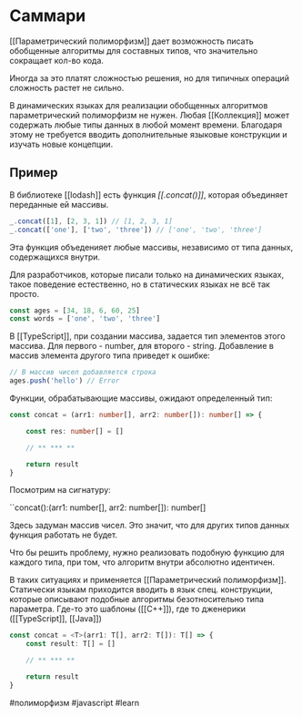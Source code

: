 # Саммари

[[Параметрический полиморфизм]] дает возможность писать обобщенные алгоритмы для составных типов, что значительно сокращает кол-во кода.

Иногда за это платят сложностью решения, но для типичных операций сложность растет не сильно.

В динамических языках для реализации обобщенных алгоритмов параметрический полиморфизм не нужен. Любая [[Коллекция]] может содержать любые типы данных в любой момент времени. Благодаря этому не требуется вводить дополнительные языковые конструкции и изучать новые концепции.

## Пример

В библиотеке [[lodash]] есть функция *[[.concat()]]*, которая объединяет переданные ей массивы.
```js title: js
_.concat([1], [2, 3, 1]) // [1, 2, 3, 1]
_.concat(['one'], ['two', 'three']) // ['one', 'two', 'three']
```
Эта функция объеденияет любые массивы, независимо от типа данных, содержащихся внутри.

Для разработчиков, которые писали только на динамических языках, такое поведение естественно, но в статических языках не всё так просто.
```js
const ages = [34, 18, 6, 60, 25]
const words = ['one', 'two', 'three']
```

В [[TypeScript]], при создании массива, задается тип элементов этого массива. Для первого - number, для второго - string. Добавление в массив элемента другого типа приведет к ошибке:
```js
// В массив чисел добавляется строка
ages.push('hello') // Error
```

Функции, обрабатывающие массивы, ожидают определенный тип:
```ts
const concat = (arr1: number[], arr2: number[]): number[] => {

	const res: number[] = []

	// ** *** **

	return result
}
```
Посмотрим на сигнатуру:

``concat():(arr1: number[], arr2: number[]): number[]

Здесь задуман массив чисел. Это значит, что для других типов данных функция работать не будет.

Что бы решить проблему, нужно реализовать подобную функцию для каждого типа, при том, что алгоритм внутри абсолютно идентичен.

В таких ситуациях и применяется [[Параметрический полиморфизм]].
Статически языкам приходится вводить в язык спец. конструкции, которые описывают подобные алгоритмы безотносительно типа параметра. Где-то это шаблоны ([[C++]]), где то дженерики ([[TypeScript]], [[Java]])
```ts
const concat = <T>(arr1: T[], arr2: T[]): T[] => {
	const result: T[] = []

	// ** *** **

	return result
}
```

#полиморфизм #javascript #learn